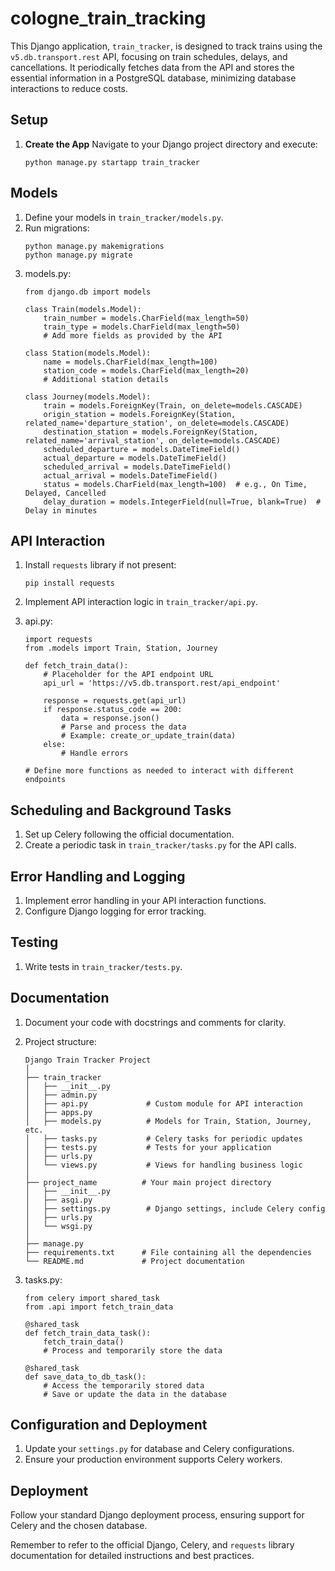 # cologne_train_tracking

This Django application, `train_tracker`, is designed to track trains using the `v5.db.transport.rest` API, focusing on train schedules, delays, and cancellations. It periodically fetches data from the API and stores the essential information in a PostgreSQL database, minimizing database interactions to reduce costs.

## Setup

1. **Create the App**
   Navigate to your Django project directory and execute:
   ```
   python manage.py startapp train_tracker
   ```

## Models

1. Define your models in `train_tracker/models.py`.
2. Run migrations:
   ```
   python manage.py makemigrations
   python manage.py migrate
   ```
3. models.py: 
    ```
    from django.db import models

    class Train(models.Model):
        train_number = models.CharField(max_length=50)
        train_type = models.CharField(max_length=50)
        # Add more fields as provided by the API

    class Station(models.Model):
        name = models.CharField(max_length=100)
        station_code = models.CharField(max_length=20)
        # Additional station details

    class Journey(models.Model):
        train = models.ForeignKey(Train, on_delete=models.CASCADE)
        origin_station = models.ForeignKey(Station, related_name='departure_station', on_delete=models.CASCADE)
        destination_station = models.ForeignKey(Station, related_name='arrival_station', on_delete=models.CASCADE)
        scheduled_departure = models.DateTimeField()
        actual_departure = models.DateTimeField()
        scheduled_arrival = models.DateTimeField()
        actual_arrival = models.DateTimeField()
        status = models.CharField(max_length=100)  # e.g., On Time, Delayed, Cancelled
        delay_duration = models.IntegerField(null=True, blank=True)  # Delay in minutes
    ```

## API Interaction

1. Install `requests` library if not present:
   ```
   pip install requests
   ```
2. Implement API interaction logic in `train_tracker/api.py`.

3. api.py:
    ```
    import requests
    from .models import Train, Station, Journey

    def fetch_train_data():
        # Placeholder for the API endpoint URL
        api_url = 'https://v5.db.transport.rest/api_endpoint'

        response = requests.get(api_url)
        if response.status_code == 200:
            data = response.json()
            # Parse and process the data
            # Example: create_or_update_train(data)
        else:
            # Handle errors

    # Define more functions as needed to interact with different endpoints
    ```

## Scheduling and Background Tasks

1. Set up Celery following the official documentation.
2. Create a periodic task in `train_tracker/tasks.py` for the API calls.

## Error Handling and Logging

1. Implement error handling in your API interaction functions.
2. Configure Django logging for error tracking.

## Testing

1. Write tests in `train_tracker/tests.py`.

## Documentation

1. Document your code with docstrings and comments for clarity.

2. Project structure:
    ```
    Django Train Tracker Project
    │
    ├── train_tracker
    │   ├── __init__.py
    │   ├── admin.py
    │   ├── api.py             # Custom module for API interaction
    │   ├── apps.py
    │   ├── models.py          # Models for Train, Station, Journey, etc.
    │   ├── tasks.py           # Celery tasks for periodic updates
    │   ├── tests.py           # Tests for your application
    │   ├── urls.py
    │   └── views.py           # Views for handling business logic
    │
    ├── project_name          # Your main project directory
    │   ├── __init__.py
    │   ├── asgi.py
    │   ├── settings.py        # Django settings, include Celery config
    │   ├── urls.py
    │   └── wsgi.py
    │
    ├── manage.py
    ├── requirements.txt      # File containing all the dependencies
    └── README.md             # Project documentation
    ```

3. tasks.py:
    ```
    from celery import shared_task
    from .api import fetch_train_data

    @shared_task
    def fetch_train_data_task():
        fetch_train_data()
        # Process and temporarily store the data

    @shared_task
    def save_data_to_db_task():
        # Access the temporarily stored data
        # Save or update the data in the database
    ```

## Configuration and Deployment

1. Update your `settings.py` for database and Celery configurations.
2. Ensure your production environment supports Celery workers.

## Deployment

Follow your standard Django deployment process, ensuring support for Celery and the chosen database.

Remember to refer to the official Django, Celery, and `requests` library documentation for detailed instructions and best practices.